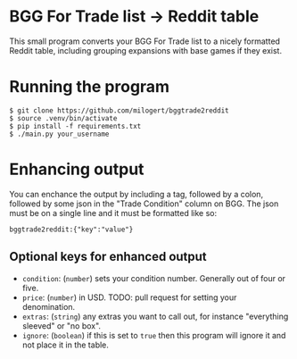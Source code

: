 # BGG For Trade list -> Reddit table

This small program converts your BGG For Trade list to a nicely formatted Reddit table, including grouping expansions with base games if they exist.

# Running the program

```
$ git clone https://github.com/milogert/bggtrade2reddit
$ source .venv/bin/activate
$ pip install -f requirements.txt
$ ./main.py your_username
```

# Enhancing output

You can enchance the output by including a tag, followed by a colon, followed by some json in the "Trade Condition" column on BGG. The json must be on a single line and it must be formatted like so:

`bggtrade2reddit:{"key":"value"}`

## Optional keys for enhanced output

* `condition`: (`number`) sets your condition number. Generally out of four or five.
* `price`: (`number`) in USD. TODO: pull request for setting your denomination.
* `extras`: (`string`) any extras you want to call out, for instance "everything sleeved" or "no box".
* `ignore`: (`boolean`) if this is set to `true` then this program will ignore it and not place it in the table.
